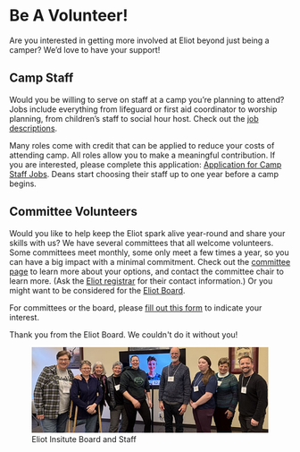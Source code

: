 # Be A Volunteer!

Are you interested in getting more involved at Eliot beyond just being a camper? We’d love to have your support! 

## Camp Staff

Would you be willing to serve on staff at a camp you’re planning to attend? Jobs include everything from lifeguard or first aid coordinator to worship planning, from children’s staff to social hour host. Check out the [job descriptions](?info=camp_jobs).

Many roles come with credit that can be applied to reduce your costs of attending camp. All roles allow you to make a meaningful contribution. If you are interested, please complete this application: [Application for Camp Staff Jobs](https://eliotinstitute.wufoo.com/forms/p1g1gs6u0y5uwea/). Deans start choosing their staff up to one year before a camp begins. 

## Committee Volunteers

Would you like to help keep the Eliot spark alive year-round and share your skills with us? We have several committees that all welcome volunteers. Some committees meet monthly, some only meet a few times a year, so you can have a big impact with a minimal commitment. Check out the [committee page](?info=committees) to learn more about your options, and contact the committee chair to learn more. (Ask the [Eliot registrar](mailto://registrar@eliotinstitute.org) for their contact information.) Or you might want to be considered for the [Eliot Board](?info=board).

For committees or the board, please [fill out this form](https://eliotinstitute.wufoo.com/forms/p1842lbt1252t9r/) to indicate your interest.

Thank you from the Eliot Board. We couldn't do it without you!

<figure>
    <img src="img/board/2025-board.jpg" alt="2025 Board and Staff Members" />
    <figcaption>Eliot Insitute Board and Staff</figcaption>
</figure>
